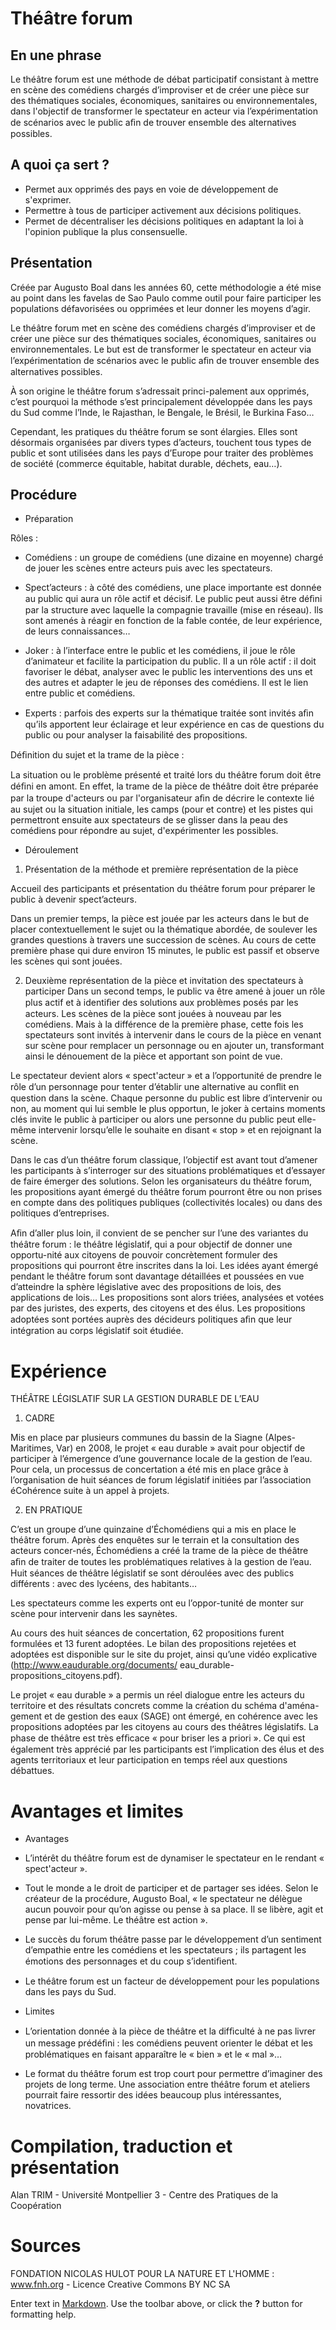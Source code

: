 # Théâtre forum

## En une phrase

Le théâtre forum est une méthode de débat participatif consistant à mettre en scène des comédiens chargés d’improviser et de créer une pièce sur des thématiques sociales, économiques, sanitaires ou environnementales, dans l'objectif de transformer le spectateur en acteur via l’expérimentation de scénarios avec le public aﬁn de trouver ensemble des alternatives possibles.

## A quoi ça sert ?

* Permet aux opprimés des pays en voie de développement de s'exprimer.
* Permettre à tous de participer activement aux décisions politiques.
* Permet de décentraliser les décisions politiques en adaptant la loi à l'opinion publique la plus consensuelle.

## Présentation

Créée par Augusto Boal dans les années 60, cette méthodologie a été mise au point dans les favelas de Sao Paulo comme outil pour faire participer les populations défavorisées ou opprimées et leur donner les moyens d’agir.

Le théâtre forum met en scène des comédiens chargés d’improviser et de créer une pièce sur des thématiques sociales, économiques, sanitaires ou environnementales. Le but est de transformer le spectateur en acteur via l’expérimentation de scénarios avec le public aﬁn de trouver ensemble des alternatives possibles.

À son origine le théâtre forum s’adressait princi-palement aux opprimés, c’est pourquoi la méthode s’est principalement développée dans les pays du Sud comme l’Inde, le Rajasthan, le Bengale, le Brésil, le Burkina Faso…

Cependant, les pratiques du théâtre forum se sont élargies. Elles sont désormais organisées par divers types d’acteurs, touchent tous types de public et sont utilisées dans les pays d’Europe pour traiter des problèmes de société (commerce équitable, habitat durable, déchets, eau…).

## Procédure

* Préparation

Rôles : 
- Comédiens : un groupe de comédiens (une dizaine en moyenne) chargé de jouer les scènes entre acteurs puis avec les spectateurs.

- Spect’acteurs : à côté des comédiens, une place importante est donnée au public qui aura un rôle actif et décisif. Le public peut aussi être déﬁni par la structure avec laquelle la compagnie travaille (mise en réseau). Ils sont amenés à réagir en fonction de la fable contée, de leur expérience, de leurs connaissances…

- Joker : à l’interface entre le public et les comédiens, il joue le rôle d’animateur et facilite la participation du public. Il a un rôle actif : il doit favoriser le débat, analyser avec le public les interventions des uns et des autres et adapter le jeu de réponses des comédiens. Il est le lien entre public et comédiens.

- Experts : parfois des experts sur la thématique traitée sont invités aﬁn qu’ils apportent leur éclairage et leur expérience en cas de questions du public ou pour analyser la faisabilité des propositions.

Déﬁnition du sujet et la trame de la pièce :

La situation ou le problème présenté et traité lors du théâtre forum doit être déﬁni en amont. En effet, la trame de la pièce de théâtre doit être préparée par la troupe d'acteurs ou par l'organisateur aﬁn de décrire le contexte lié au sujet ou la situation initiale, les camps (pour et contre) et les pistes qui permettront ensuite aux spectateurs de se glisser dans la peau des comédiens pour répondre au sujet, d'expérimenter les possibles.

* Déroulement

1. Présentation de la méthode et première représentation de la pièce

Accueil des participants et présentation du théâtre forum pour préparer le public à devenir spect’acteurs.

Dans un premier temps, la pièce est jouée par les acteurs dans le but de placer contextuellement le sujet ou la thématique abordée, de soulever les grandes questions à travers une succession de scènes. Au cours de cette première phase qui dure environ 15 minutes, le public est passif et observe les scènes qui sont jouées.

2. Deuxième représentation de la pièce et invitation des spectateurs à participer Dans un second temps, le public va être amené à jouer un rôle plus actif et à identiﬁer des solutions aux problèmes posés par les acteurs. Les scènes de la pièce sont jouées à nouveau par les comédiens. Mais à la différence de la première phase, cette fois les spectateurs sont invités à intervenir dans le cours de la pièce en venant sur scène pour remplacer un personnage ou en ajouter un, transformant ainsi le dénouement de la pièce et apportant son point de vue.

Le spectateur devient alors « spect'acteur » et a l’opportunité de prendre le rôle d’un personnage pour tenter d’établir une alternative au conﬂit en question dans la scène. Chaque personne du public est libre d’intervenir ou non, au moment qui lui semble le plus opportun, le joker à certains moments clés invite le public à participer ou alors une personne du public peut elle-même intervenir lorsqu’elle le souhaite en disant « stop » et en rejoignant la scène.

Dans le cas d’un théâtre forum classique, l’objectif est avant tout d’amener les participants à s’interroger sur des situations problématiques et d’essayer de faire émerger des solutions. Selon les organisateurs du théâtre forum, les propositions ayant émergé du théâtre forum pourront être ou non prises en compte dans des politiques publiques (collectivités locales) ou dans des politiques d’entreprises.

Aﬁn d’aller plus loin, il convient de se pencher sur l’une des variantes du théâtre forum : le théâtre législatif, qui a pour objectif de donner une opportu-nité aux citoyens de pouvoir concrètement formuler des propositions qui pourront être inscrites dans la loi. Les idées ayant émergé pendant le théâtre forum sont davantage détaillées et poussées en vue d’atteindre la sphère législative avec des propositions de lois, des applications de lois… Les propositions sont alors triées, analysées et votées par des juristes, des experts, des citoyens et des élus. Les propositions adoptées sont portées auprès des décideurs politiques aﬁn que leur intégration au corps législatif soit étudiée.


# Expérience

THÉÂTRE LÉGISLATIF SUR LA GESTION DURABLE DE L’EAU

1. CADRE

Mis en place par plusieurs communes du bassin de la Siagne (Alpes-Maritimes, Var) en 2008, le projet « eau durable » avait pour objectif de participer à l’émergence d’une gouvernance locale de la gestion de l’eau. Pour cela, un processus de concertation a été mis en place grâce à l’organisation de huit séances de forum législatif initiées par l’association éCohérence suite à un appel à projets.

2. EN PRATIQUE

C’est un groupe d’une quinzaine d’Échomédiens qui a mis en place le théâtre forum. Après des enquêtes sur le terrain et la consultation des acteurs concer-nés, Échomédiens a créé la trame de la pièce de théâtre aﬁn de traiter de toutes les problématiques relatives à la gestion de l’eau.
Huit séances de théâtre législatif se sont déroulées avec des publics différents : avec des lycéens, des habitants…

Les spectateurs comme les experts ont eu l’oppor-tunité de monter sur scène pour intervenir dans les saynètes.

Au cours des huit séances de concertation, 62 propositions furent formulées et 13 furent adoptées. Le bilan des propositions rejetées et adoptées est disponible sur le site du projet, ainsi qu’une vidéo explicative (http://www.eaudurable.org/documents/ eau_durable-propositions_citoyens.pdf).

Le projet « eau durable » a permis un réel dialogue entre les acteurs du territoire et des résultats concrets comme la création du schéma d'aména-gement et de gestion des eaux (SAGE) ont émergé, en cohérence avec les propositions adoptées par les citoyens au cours des théâtres législatifs. La phase de théâtre est très efﬁcace « pour briser les a priori ». Ce qui est également très apprécié par les participants est l’implication des élus et des agents territoriaux et leur participation en temps réel aux questions débattues.

# Avantages et limites

* Avantages

- L’intérêt du théâtre forum est de dynamiser le spectateur en le rendant « spect'acteur ».

- Tout le monde a le droit de participer et de partager ses idées. Selon le créateur de la procédure, Augusto Boal, « le spectateur ne délègue aucun pouvoir pour qu’on agisse ou pense à sa place. Il se libère, agit et pense par lui-même. Le théâtre est action ».

- Le succès du forum théâtre passe par le développement d’un sentiment d’empathie entre les comédiens et les spectateurs ; ils partagent les émotions des personnages et du coup s’identiﬁent. 

- Le théâtre forum est un facteur de développement pour les populations dans les pays du Sud.

* Limites

- L’orientation donnée à la pièce de théâtre et la difﬁculté à ne pas livrer un message prédéﬁni : les comédiens peuvent orienter le débat et les problématiques en faisant apparaître le « bien » et le « mal »…

- Le format du théâtre forum est trop court pour permettre d’imaginer des projets de long terme. Une association entre théâtre forum et ateliers pourrait faire ressortir des idées beaucoup plus intéressantes, novatrices.


# Compilation, traduction et présentation
Alan TRIM - Université Montpellier 3 - Centre des Pratiques de la Coopération 

# Sources
FONDATION NICOLAS HULOT POUR LA NATURE ET L'HOMME : www.fnh.org - Licence Creative Commons BY NC SA



Enter text in [Markdown](http://daringfireball.net/projects/markdown/). Use the toolbar above, or click the **?** button for formatting help.
